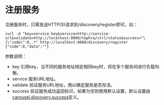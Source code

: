 # 注册服务

注册服务时，只需发送HTTP(S)请求到/discovery/register即可，如：
```shell
curl -d "key=service-key&service=http://service-url&validate=http://localhost:8080/tephra/ctrl/status&success=^\{\"code\":0,.*" http://localhost:8080/discovery/register
{"code":0,"data":""}
```
参数说明：
- key 引用key，当不同的服务地址绑定相同key时，将在多个服务间进行负载均衡。
- service 服务URL地址。
- validate 验证服务URL地址，用以确定服务是否存活。
- success 验证服务成功返回标识，如果为空则使用默认设置，默认设置由[carousel.discovery.success](config.md)定义。
